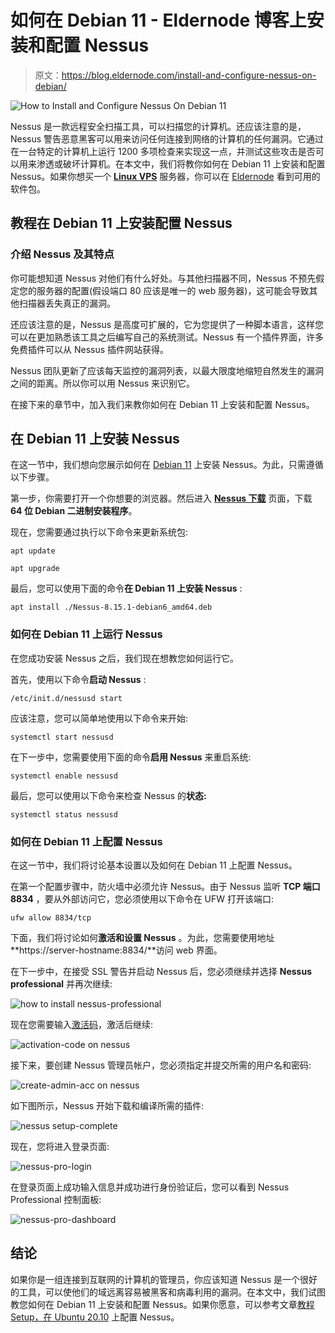 # 如何在 Debian 11 - Eldernode 博客上安装和配置 Nessus

> 原文：<https://blog.eldernode.com/install-and-configure-nessus-on-debian/>

![How to Install and Configure Nessus On Debian 11](img/8bec6637b9e5110e41ab6e2fb6ef670a.png)

Nessus 是一款远程安全扫描工具，可以扫描您的计算机。还应该注意的是，Nessus 警告恶意黑客可以用来访问任何连接到网络的计算机的任何漏洞。它通过在一台特定的计算机上运行 1200 多项检查来实现这一点，并测试这些攻击是否可以用来渗透或破坏计算机。在本文中，我们将教你如何在 Debian 11 上安装和配置 Nessus。如果你想买一个 [**Linux VPS**](https://eldernode.com/linux-vps/) 服务器，你可以在 [Eldernode](https://eldernode.com/) 看到可用的软件包。

## **教程在 Debian 11 上安装配置 Nessus**

### **介绍 Nessus 及其特点**

你可能想知道 Nessus 对他们有什么好处。与其他扫描器不同，Nessus 不预先假定您的服务器的配置(假设端口 80 应该是唯一的 web 服务器)，这可能会导致其他扫描器丢失真正的漏洞。

还应该注意的是，Nessus 是高度可扩展的，它为您提供了一种脚本语言，这样您可以在更加熟悉该工具之后编写自己的系统测试。Nessus 有一个插件界面，许多免费插件可以从 Nessus 插件网站获得。

Nessus 团队更新了应该每天监控的漏洞列表，以最大限度地缩短自然发生的漏洞之间的距离。所以你可以用 Nessus 来识别它。

在接下来的章节中，加入我们来教你如何在 Debian 11 上安装和配置 Nessus。

## **在 Debian 11 上安装 Nessus**

在这一节中，我们想向您展示如何在 [Debian 11](https://blog.eldernode.com/initial-server-setup-on-debian-11/) 上安装 Nessus。为此，只需遵循以下步骤。

第一步，你需要打开一个你想要的浏览器。然后进入 **[Nessus 下载](https://www.tenable.com/downloads/nessus?loginAttempted=true)** 页面，下载 **64 位 Debian 二进制安装程序**。

现在，您需要通过执行以下命令来更新系统包:

```
apt update
```

```
apt upgrade
```

最后，您可以使用下面的命令**在 Debian 11 上安装 Nessus** :

```
apt install ./Nessus-8.15.1-debian6_amd64.deb
```

### **如何在 Debian 11 上运行 Nessus**

在您成功安装 Nessus 之后，我们现在想教您如何运行它。

首先，使用以下命令**启动 Nessus** :

```
/etc/init.d/nessusd start
```

应该注意，您可以简单地使用以下命令来开始:

```
systemctl start nessusd
```

在下一步中，您需要使用下面的命令**启用 Nessus** 来重启系统:

```
systemctl enable nessusd
```

最后，您可以使用以下命令来检查 Nessus 的**状态:**

```
systemctl status nessusd
```

### **如何在 Debian 11 上配置 Nessus**

在这一节中，我们将讨论基本设置以及如何在 Debian 11 上配置 Nessus。

在第一个配置步骤中，防火墙中必须允许 Nessus。由于 Nessus 监听 **TCP 端口 8834** ，要从外部访问它，您必须使用以下命令在 UFW 打开该端口:

```
ufw allow 8834/tcp
```

下面，我们将讨论如何**激活和设置 Nessus** 。为此，您需要使用地址**https://server-hostname:8834/**访问 web 界面。

在下一步中，在接受 SSL 警告并启动 Nessus 后，您必须继续并选择 **Nessus professional** 并再次继续:

![how to install nessus-professional](img/1631a90c264f5f17b3fa57f81f467558.png)

现在您需要输入[激活码](https://www.tenable.com/products/nessus/activation-code)，激活后继续:

![activation-code on nessus](img/d2a584c5ca5c6a61e2fa89d94038d871.png)

接下来，要创建 Nessus 管理员帐户，您必须指定并提交所需的用户名和密码:

![create-admin-acc on nessus](img/12c4730a089202f1bac65b0cbc6f60bd.png)

如下图所示，Nessus 开始下载和编译所需的插件:

![nessus setup-complete](img/e084e3f016a2bf9195586f1c81fa8322.png)

现在，您将进入登录页面:

![nessus-pro-login](img/4acc0edce77433c8a3bdb3cebe88b38d.png)

在登录页面上成功输入信息并成功进行身份验证后，您可以看到 Nessus Professional 控制面板:

![nessus-pro-dashboard](img/794aaf2f739a54935b3005e5e97aaab0.png)

## 结论

如果你是一组连接到互联网的计算机的管理员，你应该知道 Nessus 是一个很好的工具，可以使他们的域远离容易被黑客和病毒利用的漏洞。在本文中，我们试图教您如何在 Debian 11 上安装和配置 Nessus。如果你愿意，可以参考文章[教程 Setup，在 Ubuntu 20.10](https://blog.eldernode.com/setup-and-configure-nessus-on-ubuntu/) 上配置 Nessus。